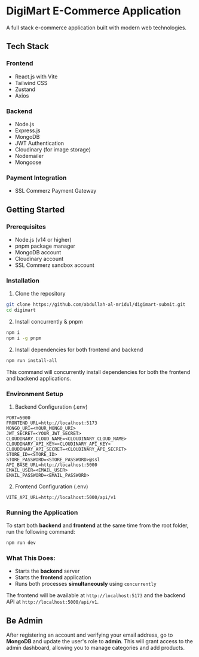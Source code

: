 # DigiMart E-Commerce Application

A full stack e-commerce application built with modern web technologies.

## Tech Stack

### Frontend

- React.js with Vite
- Tailwind CSS
- Zustand
- Axios

### Backend

- Node.js
- Express.js
- MongoDB
- JWT Authentication
- Cloudinary (for image storage)
- Nodemailer
- Mongoose

### Payment Integration

- SSL Commerz Payment Gateway

## Getting Started

### Prerequisites

- Node.js (v14 or higher)
- pnpm package manager
- MongoDB account
- Cloudinary account
- SSL Commerz sandbox account

### Installation

1. Clone the repository

```bash
git clone https://github.com/abdullah-al-mridul/digimart-submit.git
cd digimart
```

2. Install concurrently & pnpm

```bash
npm i
npm i -g pnpm
```

2. Install dependencies for both frontend and backend

```bash
npm run install-all
```

This command will concurrently install dependencies for both the frontend and backend applications.

### Environment Setup

1. Backend Configuration (.env)

```env
PORT=5000
FRONTEND_URL=http://localhost:5173
MONGO_URI=<YOUR_MONGO_URI>
JWT_SECRET=<YOUR_JWT_SECRET>
CLOUDINARY_CLOUD_NAME=<CLOUDINARY_CLOUD_NAME>
CLOUDINARY_API_KEY=<CLOUDINARY_API_KEY>
CLOUDINARY_API_SECRET=<CLOUDINARY_API_SECRET>
STORE_ID=<STORE_ID>
STORE_PASSWORD=<STORE_PASSWORD>@ssl
API_BASE_URL=http://localhost:5000
EMAIL_USER=<EMAIL_USER>
EMAIL_PASSWORD=<EMAIL_PASSWORD>
```

2. Frontend Configuration (.env)

```env
VITE_API_URL=http://localhost:5000/api/v1
```

### Running the Application

To start both **backend** and **frontend** at the same time from the root folder, run the following command:

```bash
npm run dev
```

### What This Does:

- Starts the **backend** server
- Starts the **frontend** application
- Runs both processes **simultaneously** using `concurrently`

The frontend will be available at `http://localhost:5173` and the backend API at `http://localhost:5000/api/v1`.

## Be Admin

After registering an account and verifying your email address, go to **MongoDB** and update the user's role to **admin**. This will grant access to the admin dashboard, allowing you to manage categories and add products.
